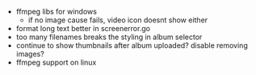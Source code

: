 -   ffmpeg libs for windows
    -   if no image cause fails, video icon doesnt show either
-   format long text better in screenerror.go
-   too many filenames breaks the styling in album selector
-   continue to show thumbnails after album uploaded? disable removing images?
-   ffmpeg support on linux
